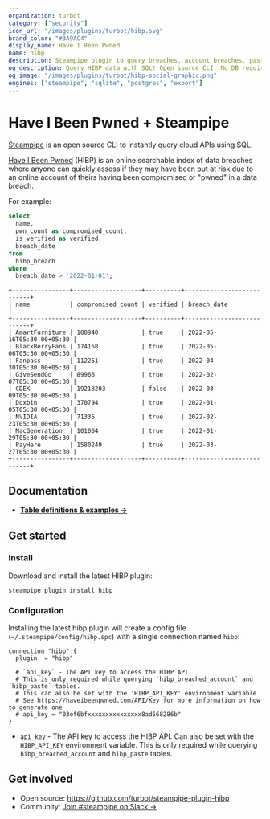 ```yaml
---
organization: turbot
category: ["security"]
icon_url: "/images/plugins/turbot/hibp.svg"
brand_color: "#3A9AC4"
display_name: Have I Been Pwned
name: hibp
description: Steampipe plugin to query breaches, account breaches, pastes and passwords from Have I Been Pwned.
og_description: Query HIBP data with SQL! Open source CLI. No DB required.
og_image: "/images/plugins/turbot/hibp-social-graphic.png"
engines: ["steampipe", "sqlite", "postgres", "export"]
---
```


# Have I Been Pwned + Steampipe

[Steampipe](https://steampipe.io) is an open source CLI to instantly query cloud APIs using SQL.

[Have I Been Pwned](https://haveibeenpwned.com) (HIBP) is an online searchable index of data breaches where anyone can quickly assess if they may have been put at risk due to an online account of theirs having been compromised or "pwned" in a data breach.

For example:

```sql
select
  name,
  pwn_count as compromised_count,
  is_verified as verified,
  breach_date
from
  hibp_breach
where
  breach_date > '2022-01-01';
```

```
+----------------+-------------------+----------+---------------------------+
| name           | compromised_count | verified | breach_date               |
+----------------+-------------------+----------+---------------------------+
| AmartFurniture | 108940            | true     | 2022-05-16T05:30:00+05:30 |
| BlackBerryFans | 174168            | true     | 2022-05-06T05:30:00+05:30 |
| Fanpass        | 112251            | true     | 2022-04-30T05:30:00+05:30 |
| GiveSendGo     | 89966             | true     | 2022-02-07T05:30:00+05:30 |
| CDEK           | 19218203          | false    | 2022-03-09T05:30:00+05:30 |
| Doxbin         | 370794            | true     | 2022-01-05T05:30:00+05:30 |
| NVIDIA         | 71335             | true     | 2022-02-23T05:30:00+05:30 |
| MacGeneration  | 101004            | true     | 2022-01-29T05:30:00+05:30 |
| PayHere        | 1580249           | true     | 2022-03-27T05:30:00+05:30 |
+----------------+-------------------+----------+---------------------------+
```

## Documentation

- **[Table definitions & examples →](/plugins/turbot/hibp/tables)**

## Get started

### Install

Download and install the latest HIBP plugin:

```shell
steampipe plugin install hibp
```

### Configuration

Installing the latest hibp plugin will create a config file (`~/.steampipe/config/hibp.spc`) with a single connection named `hibp`:

```hcl
connection "hibp" {
  plugin  = "hibp"

  # `api_key` - The API key to access the HIBP API. 
  # This is only required while querying `hibp_breached_account` and `hibp_paste` tables. 
  # This can also be set with the 'HIBP_API_KEY' environment variable
  # See https://haveibeenpwned.com/API/Key for more information on how to generate one
  # api_key = "03ef6bfxxxxxxxxxxxxxxx8ad568286b"
}
```

- `api_key` - The API key to access the HIBP API. Can also be set with the `HIBP_API_KEY` environment variable. This is only required while querying `hibp_breached_account` and `hibp_paste` tables.

## Get involved

- Open source: https://github.com/turbot/steampipe-plugin-hibp
- Community: [Join #steampipe on Slack →](https://turbot.com/community/join)
